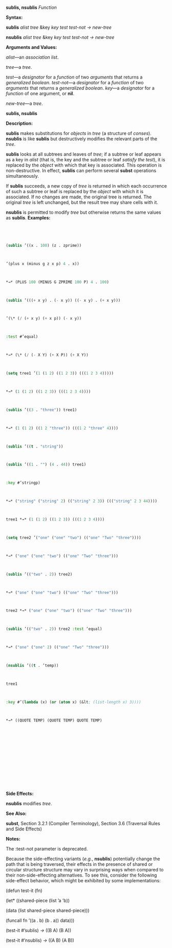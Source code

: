 **sublis, nsublis** *Function* 



**Syntax:** 



**sublis** *alist tree* &amp;key *key test test-not → new-tree* 



**nsublis** *alist tree* &amp;key *key test test-not → new-tree* 



**Arguments and Values:** 



*alist*—an *association list*. 



*tree*—a *tree*. 



*test*—a *designator* for a *function* of two *arguments* that returns a *generalized boolean*. *test-not*—a *designator* for a *function* of two *arguments* that returns a *generalized boolean*. *key*—a *designator* for a *function* of one argument, or **nil**. 



*new-tree*—a *tree*. 







 



 



**sublis, nsublis** 



**Description:** 



**sublis** makes substitutions for *objects* in *tree* (a structure of *conses*). **nsublis** is like **sublis** but destructively modifies the relevant parts of the *tree*. 



**sublis** looks at all subtrees and leaves of *tree*; if a subtree or leaf appears as a key in *alist* (that is, the key and the subtree or leaf *satisfy the test*), it is replaced by the *object* with which that key is associated. This operation is non-destructive. In effect, **sublis** can perform several **subst** operations simultaneously. 



If **sublis** succeeds, a new copy of *tree* is returned in which each occurrence of such a subtree or leaf is replaced by the *object* with which it is associated. If no changes are made, the original tree is returned. The original *tree* is left unchanged, but the result tree may share cells with it. 



**nsublis** is permitted to modify *tree* but otherwise returns the same values as **sublis**. **Examples:**
```lisp
 



(sublis ’((x . 100) (z . zprime)) 



’(plus x (minus g z x p) 4 . x)) 



*→* (PLUS 100 (MINUS G ZPRIME 100 P) 4 . 100) 



(sublis ’(((+ x y) . (- x y)) ((- x y) . (+ x y))) 



’(\* (/ (+ x y) (+ x p)) (- x y)) 



:test #’equal) 



*→* (\* (/ (- X Y) (+ X P)) (+ X Y)) 



(setq tree1 ’(1 (1 2) ((1 2 3)) (((1 2 3 4))))) 



*→* (1 (1 2) ((1 2 3)) (((1 2 3 4)))) 



(sublis ’((3 . "three")) tree1) 



*→* (1 (1 2) ((1 2 "three")) (((1 2 "three" 4)))) 



(sublis ’((t . "string")) 



(sublis ’((1 . "") (4 . 44)) tree1) 



:key #’stringp) 



*→* ("string" ("string" 2) (("string" 2 3)) ((("string" 2 3 44)))) 



tree1 *→* (1 (1 2) ((1 2 3)) (((1 2 3 4)))) 



(setq tree2 ’("one" ("one" "two") (("one" "Two" "three")))) 



*→* ("one" ("one" "two") (("one" "Two" "three"))) 



(sublis ’(("two" . 2)) tree2) 



*→* ("one" ("one" "two") (("one" "Two" "three"))) 



tree2 *→* ("one" ("one" "two") (("one" "Two" "three"))) 



(sublis ’(("two" . 2)) tree2 :test ’equal) 



*→* ("one" ("one" 2) (("one" "Two" "three"))) 



(nsublis ’((t . ’temp)) 



tree1 



:key #’(lambda (x) (or (atom x) (&lt; (list-length x) 3)))) 



*→* ((QUOTE TEMP) (QUOTE TEMP) QUOTE TEMP) 







 



 




```
**Side Effects:** 



**nsublis** modifies *tree*. 



**See Also:** 



**subst**, Section 3.2.1 (Compiler Terminology), Section 3.6 (Traversal Rules and Side Effects) 



**Notes:** 



The :test-not parameter is deprecated. 



Because the side-effecting variants (*e.g.*, **nsublis**) potentially change the path that is being traversed, their effects in the presence of shared or circular structure structure may vary in surprising ways when compared to their non-side-effecting alternatives. To see this, consider the following side-effect behavior, which might be exhibited by some implementations: 



(defun test-it (fn) 



(let\* ((shared-piece (list ’a ’b)) 



(data (list shared-piece shared-piece))) 



(funcall fn ’((a . b) (b . a)) data))) 



(test-it #’sublis) *→* ((B A) (B A)) 



(test-it #’nsublis) *→* ((A B) (A B)) 



